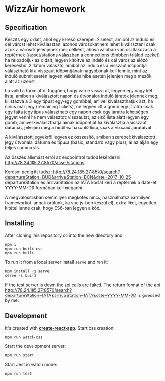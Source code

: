 # WizzAir homework

## Specification
Készíts egy oldalt, ahol egy kereső szerepel:
2 select, amiből az induló és cél várost lehet kiválasztani
azonos városokat nem lehet kiválasztani
csak azok a városok jelenjenek meg célként, ahova valóban van csatlakozása a reptérnek (/asset/stations válaszban a connections tömbben találod ezeket)
ha reloadoljuk az oldalt, legyen kitöltve az induló és cél város az előző keresésből
2 dátum választó, amiből az induló és a visszaút időpontja választható ki
a visszaút időpontjának nagyobbnak kell lennie, mint az induló
submit esetén legyen validálás
hiba esetén jelenjen meg a mezők alatt az üzenet

ha valid a form:
attól függően, hogy van e vissza út, legyen egy vagy két lista, amiben a kiválasztott napon és útvonalon induló járatok jelennek meg, kilistázva a 3 jegy típust egy-egy gombbal, amivel kiválaszthatjuk azt. ha nincs már jegy (remainingTickets), ne legyen ott a gomb
egy járatra csak egy fajta jegy típus választható
egy napon csak egy járatra lehetséges jegyet venni
ha nem választott visszautat, az első lista alatt legyen egy gomb, amivel kiválaszthatja annak időpontját
ha kiválasztja a visszaút dátumát, jelenjen meg a fentihez hasonló lista, csak a visszaút járataival

A kiválasztott jegyekről legyen ez összesítő, amiben szerepel:
kiválasztott jegy útvonala, dátuma és típusa (basic, standard vagy plus), ár
az alján egy teljes summázás

Az összes állomást erről az endpointról tudod lekérdezni: http://78.24.185.27:8570/asset/stations

Keresni pedig itt tudsz:
http://78.24.185.27:8570/search?departureStation=BUD&arrivalStation=BCN&date=2017-10-25
departureStation és arrivalStation az IATA kódját kéri a reptérnek
a date-et YYYY-MM-DD formában kell megadni

A megvalósításban semmilyen megkötés nincs, használhatsz bármilyen frameworköt (annak örülünk, ha vue.js-ben készül el), extra libet, egyetlen kitétel lenne csak, hogy ES6-ban legyen a kód.


## Installing
After cloning this repository cd into the new directory and
```
npm i
npm run build-css
npm run build
```
To run it from a local server install `serve` and run it:
```
npm install -g serve
serve -s build
```

If the test server is down the api calls are faked.
The return format of the api http://78.24.185.27:8570/search?departureStation=IATA&arrivalStation=IATA&date=YYYY-MM-DD
is guessed by me.

## Development
It's created with __[create-react-app](https://github.com/facebookincubator/create-react-app)__.
Start css creation:
```
npm run watch-css
```
Start the development server:
```
npm run start
```
Start Jest in watch mode:
```
npm run test
```

